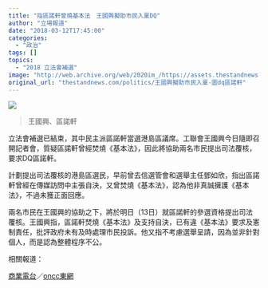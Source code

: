 ```yaml
---
title: "指區諾軒曾燒基本法　王國興擬助市民入稟DQ"
author: "立場報道"
date: "2018-03-12T17:45:00"
categories:
  - "政治"
tags: []
topics:
  - "2018 立法會補選"
image: "http://web.archive.org/web/2020im_/https://assets.thestandnews.com/media/photos/au-01_pMkHH.png"
original_url: "thestandnews.com/politics/王國興擬助市民入稟-圖dq區諾軒"
---
```

![](http://web.archive.org/web/2020im_/https://assets.thestandnews.com/media/photos/au-01_pMkHH.png)
> 王國興、區諾軒

立法會補選已結束，其中民主派區諾軒當選港島區議席。工聯會王國興今日隨即召開記者會，質疑區諾軒曾經焚燒《基本法》，因此將協助兩名市民提出司法覆核，要求DQ區諾軒。

計劃提出司法覆核的港島區選民，早前曾去信選管會和選舉主任鄧如欣，指出區諾軒曾經在傳媒訪問中主張自決，又曾焚燒《基本法》，認為他非真誠擁護《基本法》，不過未獲正面回應。

兩名市民在王國興的協助之下，將於明日（13日）就區諾軒的參選資格提出司法覆核。王國興指，區諾軒焚燒《基本法》及支持自決，已有違《基本法》要求及憲制責任，批評政府未有及時處理市民投訴。他又指不考慮選舉呈請，因為並非針對個人，而是認為整體程序不公。

相關報道：

[商業電台](http://web.archive.org/web/20211229132510/http://www.881903.com/Page/ZH-TW/newsdetail.aspx?ItemId=997268&csid=261_341)／[oncc東網](http://web.archive.org/web/20211229132510/http://hk.on.cc/hk/bkn/cnt/news/20180312/bkn-20180312170224724-0312_00822_001.html)
